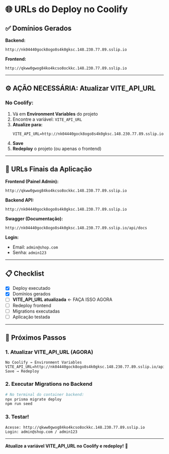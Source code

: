 # 🌐 URLs do Deploy no Coolify

## ✅ Domínios Gerados

**Backend:**
```
http://nk04440gock8ogo8s4k0gksc.148.230.77.89.sslip.io
```

**Frontend:**
```
http://qkww0gwog84ko4kcso8ockkc.148.230.77.89.sslip.io
```

---

## ⚙️ AÇÃO NECESSÁRIA: Atualizar VITE_API_URL

### No Coolify:

1. Vá em **Environment Variables** do projeto
2. Encontre a variável: `VITE_API_URL`
3. **Atualize para:**
   ```
   VITE_API_URL=http://nk04440gock8ogo8s4k0gksc.148.230.77.89.sslip.io/api
   ```
4. **Save**
5. **Redeploy** o projeto (ou apenas o frontend)

---

## 🔗 URLs Finais da Aplicação

**Frontend (Painel Admin):**
```
http://qkww0gwog84ko4kcso8ockkc.148.230.77.89.sslip.io
```

**Backend API:**
```
http://nk04440gock8ogo8s4k0gksc.148.230.77.89.sslip.io
```

**Swagger (Documentação):**
```
http://nk04440gock8ogo8s4k0gksc.148.230.77.89.sslip.io/api/docs
```

**Login:**
- Email: `admin@shop.com`
- Senha: `admin123`

---

## 📋 Checklist

- [x] Deploy executado
- [x] Domínios gerados
- [ ] **VITE_API_URL atualizada** ← FAÇA ISSO AGORA
- [ ] Redeploy frontend
- [ ] Migrations executadas
- [ ] Aplicação testada

---

## 🎯 Próximos Passos

### 1. Atualizar VITE_API_URL (AGORA)
```
No Coolify → Environment Variables
VITE_API_URL=http://nk04440gock8ogo8s4k0gksc.148.230.77.89.sslip.io/api
Save → Redeploy
```

### 2. Executar Migrations no Backend
```bash
# No terminal do container backend:
npx prisma migrate deploy
npm run seed
```

### 3. Testar!
```
Acesse: http://qkww0gwog84ko4kcso8ockkc.148.230.77.89.sslip.io
Login: admin@shop.com / admin123
```

---

**Atualize a variável VITE_API_URL no Coolify e redeploy!** 🚀


